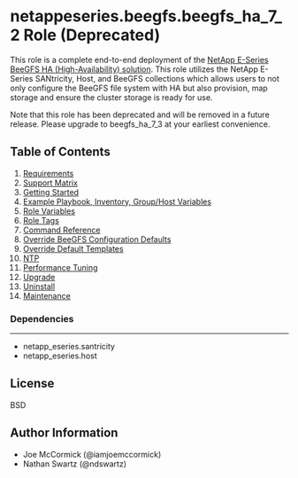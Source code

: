 netappeseries.beegfs.beegfs_ha_7_2 Role (Deprecated)
====================================================
This role is a complete end-to-end deployment of the [NetApp E-Series BeeGFS HA (High-Availability) solution](https://blog.netapp.com/high-availability-beegfs). 
This role utilizes the NetApp E-Series SANtricity, Host, and BeeGFS collections which allows users to not only configure 
the BeeGFS file system with HA but also provision, map storage and ensure the cluster storage is ready for use.

Note that this role has been deprecated and will be removed in a future release. Please upgrade to beegfs_ha_7_3 at your earliest convenience.

## Table of Contents

1. [Requirements](../beegfs_ha_common/docs/getting_started.md)
2. [Support Matrix](../beegfs_ha_common/docs/support_matrix.md)
3. [Getting Started](../beegfs_ha_common/docs/getting_started.md)
4. [Example Playbook, Inventory, Group/Host Variables](../beegfs_ha_common/docs/getting_started.md)
5. [Role Variables](../beegfs_ha_common/docs/role_variables.md)
6. [Role Tags](../beegfs_ha_common/docs/role_tags.md)
7. [Command Reference](../beegfs_ha_common/docs/command_reference)
8. [Override BeeGFS Configuration Defaults](../beegfs_ha_common/docs/override_beegfs_configuration_defaults.md)
9. [Override Default Templates](../beegfs_ha_common/docs/override_default_templates.md)
10. [NTP](../beegfs_ha_common/docs/ntp.md)
11. [Performance Tuning](../beegfs_ha_common/docs/performance_tuning.md)
12. [Upgrade](../beegfs_ha_common/docs/upgrade.md)
13. [Uninstall](../beegfs_ha_common/docs/uninstall.md)
14. [Maintenance](../beegfs_ha_common/docs/maintenance.md)

### Dependencies
------------
- netapp_eseries.santricity
- netapp_eseries.host

License
-------
BSD

Author Information
------------------
- Joe McCormick (@iamjoemccormick)
- Nathan Swartz (@ndswartz)
